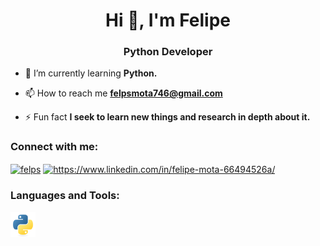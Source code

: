 <h1 align="center">Hi 👋, I'm Felipe</h1>
<h3 align="center">Python Developer </h3>

- 🌱 I’m currently learning **Python.**

- 📫 How to reach me **felpsmota746@gmail.com**

- ⚡ Fun fact **I seek to learn new things and research in depth about it.**

<h3 align="left">Connect with me:</h3>
<p align="left">
<a href="https://dev.to/felps" target="blank"><img align="center" src="https://raw.githubusercontent.com/rahuldkjain/github-profile-readme-generator/master/src/images/icons/Social/devto.svg" alt="felps" height="30" width="40" /></a>
<a href=
target="blank"><img align="center" src="https://raw.githubusercontent.com/rahuldkjain/github-profile-readme-generator/master/src/images/icons/Social/linked-in-alt.svg" alt="https://www.linkedin.com/in/felipe-mota-66494526a/" height="30" width="40" /></a>
</p>

<h3 align="left">Languages and Tools:</h3>
<p align="left"> <a href="https://www.python.org" target="_blank" rel="noreferrer"> <img src="https://raw.githubusercontent.com/devicons/devicon/master/icons/python/python-original.svg" alt="html" width="40" height="40"/> </a> </p>
